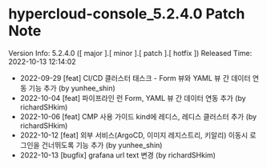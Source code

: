 # hypercloud-console_5.2.4.0 Patch Note

Version Info: 5.2.4.0 ([ major ].[ minor ].[ patch ].[ hotfix ])
Released Time: 2022-10-13 12:14:02

- 2022-09-29 [feat] CI/CD 클러스터 태스크 - Form 뷰와 YAML 뷰 간 데이터 연동 기능 추가 (by yunhee_shin) 
- 2022-10-04 [feat] 파이프라인 런 Form, YAML 뷰 간 데이터 연동 추가 (by richardSHkim) 
- 2022-10-06 [feat] CMP 사용 가이드 kind에 레디스, 레디스 클러스터 추가 (by richardSHkim) 
- 2022-10-12 [feat] 외부 서비스(ArgoCD, 이미지 레지스트리, 키알리)  이동시 로그인을 건너뛰도록 기능 추가 (by yunhee_shin) 
- 2022-10-13 [bugfix] grafana url text 변경 (by richardSHkim) 
